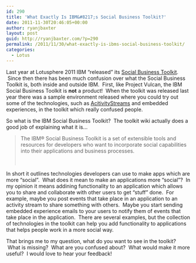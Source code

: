 ```yaml
---
id: 290
title: 'What Exactly Is IBM&#8217;s Social Business Toolkit?'
date: 2011-11-30T20:46:05+00:00
author: ryanjbaxter
layout: post
guid: http://ryanjbaxter.com/?p=290
permalink: /2011/11/30/what-exactly-is-ibms-social-business-toolkit/
categories:
  - Lotus
---
```

Last year at Lotusphere 2011 IBM &#8220;released&#8221; its <a href="http://www-10.lotus.com/ldd/appdevwiki.nsf/xpViewCategories.xsp?lookupName=IBM%20Social%20Business%20Toolkit" target="_blank">Social Business Toolkit</a>.  Since then there has been much confusion over what the Social Business Toolkit is, both inside and outside IBM.  First, like Project Vulcan, the IBM Social Business Toolkit is **not** a product!  When the toolkit was released last year there was a sample environment released where you could try out some of the technologies, such as <a href="http://activitystrea.ms/" target="_blank">AcitivityStreams</a> and embedded experiences, in the toolkit which really confused people.

So what is the IBM Social Business Toolkit?  The toolkit wiki actually does a good job of explaining what it is&#8230;

> The IBM® Social Business Toolkit is a set of extensible tools and resources for developers who want to incorporate social capabilities into their applications and business processes.
> 
> &nbsp;

In short it outlines technologies developers can use to make apps which are more &#8220;social&#8221;.  What does it mean to make an applications more &#8220;social&#8221;?  In my opinion it means addining functionality to an application which allows you to share and collaborate with other users to get &#8220;stuff&#8221; done.  For example, maybe you post events that take place in an application to an activity stream to share something with others.  Maybe you start sending embedded experience emails to your users to notify them of events that take place in the application.  There are several examples, but the collection of technologies in the toolkit can help you add functionality to applications that helps people work in a more social way.

That brings me to my question, what do you want to see in the toolkit?  What is missing?  What are you confused about?  What would make it more useful?  I would love to hear your feedback!